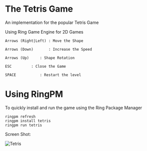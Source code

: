 The Tetris Game
===============

An implementation for the popular Tetris Game 

Using Ring Game Engine for 2D Games 

	Arrows (Right|Left)	: Move the Shape

	Arrows (Down)		: Increase the Speed
	
	Arrows (Up)		: Shape Rotation	

	ESC			: Close the Game
	
	SPACE			: Restart the level

# Using RingPM

To quickly install and run the game using the Ring Package Manager

	ringpm refresh
	ringpm install tetris
	ringpm run tetris

Screen Shot:

![Tetris](https://github.com/ring-lang/ring/blob/master/applications/tetris/images/tetris.png)